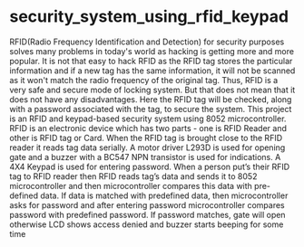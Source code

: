 # security_system_using_rfid_keypad


RFID(Radio Frequency Identification and Detection)  for security purposes solves many problems in today's world as hacking is getting more and more popular. It is not that easy to hack RFID as the RFID tag stores the particular information and if a new tag has the same information, it will not be scanned as it won't match the radio frequency of the original tag. Thus, RFID is a very safe and secure mode of locking system. But that does not mean that it does not have any disadvantages. Here the RFID tag will be checked, along with a password associated with the tag, to secure the system. This project is an RFID and keypad-based security system using 8052 microcontroller. RFID is an electronic device which has two parts - one is RFID Reader and other is RFID tag or Card. When the RFID tag is brought close to the RFID reader it reads tag data serially. A motor driver L293D is used for opening gate and a buzzer with a BC547 NPN transistor is used for indications. A 4X4 Keypad is used for entering password. When a person put’s their RFID tag to RFID reader then RFID reads tag’s data and sends it to 8052 microcontroller and then microcontroller compares this data with pre-defined data. If data is matched with predefined data, then microcontroller asks for password and after entering password microcontroller compares password with predefined password. If password matches, gate will open otherwise LCD shows access denied and buzzer starts beeping for some time
